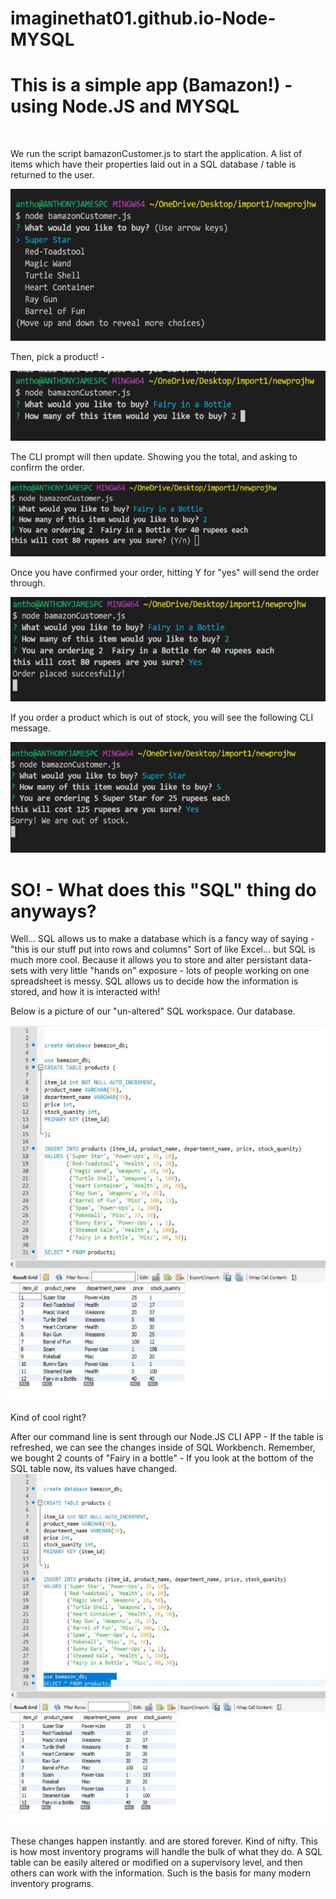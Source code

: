 # imaginethat01.github.io-Node-MYSQL

<h1>This is a simple app (Bamazon!) - using Node.JS and MYSQL</h1>
<br>

We run the script bamazonCustomer.js to start the application. 
A list of items which have their properties laid out in a SQL database / table is returned to the user. 

<img src="projectphotos/firstscreen.jpg"> 
<br> 

Then, pick a product! - 

<img src="projectphotos/secondscreen.jpg">
<br>

The CLI prompt will then update. Showing you the total, and asking to confirm the order.

<img src="projectphotos/thirdscreen.jpg">

Once you have confirmed your order, hitting Y for "yes" will send the order through.

<img src="projectphotos/finalscreen.jpg">

If you order a product which is out of stock, you will see the following CLI message.

<img src="projectphotos/oos.jpg">
<br>

<h1>SO! - What does this "SQL" thing do anyways?</h1> 

Well... SQL allows us to make a database which is a fancy way of saying - "this is our stuff put into rows and columns" 
Sort of like Excel... but SQL is much more cool. Because it allows you to store and alter persistant data-sets with very little
"hands on" exposure - lots of people working on one spreadsheet is messy. SQL allows us to decide how the information is stored, and how
it is interacted with!

Below is a picture of our "un-altered" SQL workspace. Our database.

<img src="projectphotos/sqlscreen.jpg">

Kind of cool right? 

After our command line is sent through our Node.JS CLI APP - If the table is refreshed, we can see the changes inside of SQL Workbench.
Remember, we bought 2 counts of "Fairy in a bottle" - If you look at the bottom of the SQL table now, its values have changed. 
<img src="projectphotos/sqlconfirm.jpg">



These changes happen instantly. and are stored forever. Kind of nifty. This is how most inventory programs will handle the bulk of what they do. A SQL table can be easily altered or modified on a supervisory level, and then others can work with the information. Such is the basis for many modern inventory programs. 






